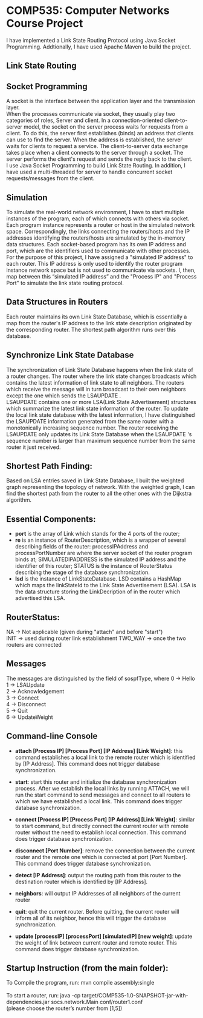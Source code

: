 # COMP535: Computer Networks Course Project 
I have implemented a Link State Routing Protocol using Java Socket Programming. Addtionally, I have used Apache Maven to build the project. 

## Link State Routing 
## Socket Programming 
A socket is the interface between the application layer and the transmission layer. 
<br>
When the processes communicate via socket, they usually play two categories of roles, Server and client. 
In a connection-oriented client-to-server model, the socket on the server process waits for requests from a client. 
To do this, the server first establishes (binds) an address that clients can use to find the server. 
When the address is established, the server waits for clients to request a service. 
The client-to-server data exchange takes place when a client connects to the server through a socket. 
The server performs the client's request and sends the reply back to the client.
<br>
I use Java Socket Programming to build Link State Routing. 
In addition, I have used a multi-threaded for server to handle concurrent socket requests/messages from the client. 

## Simulation
To simulate the real-world network environment, I have to start multiple instances of the program, each of which connects with others via socket. Each program instance represents a router or host in the simulated network space. Correspondingly, the links connecting the routers/hosts and the IP addresses identifying the routers/hosts are simulated by the in-memory data structures. 
Each socket-based program has its own IP address and port, which are the identifiers used to communicate with other processes. For the purpose of this project, I have assigned a "simulated IP address" to each router. This IP address is only used to identify the router program instance network space but is not used to communicate via sockets. I, then, map between this “simulated IP address” and the "Process IP" and "Process Port" to simulate the link state routing protocol.

## Data Structures in Routers 
Each router maintains its own Link State Database, which is essentially a map from the router's IP address to the link state description originated by the corresponding router. The shortest path algorithm runs over this database. 
 
## Synchronize Link State Database 
The synchronization of Link State Database happens when the link state of a router changes. The router where the link state changes broadcasts which contains the latest information of link state to all neighbors. The routers which receive the message will in turn broadcast to their own neighbors except the one which sends the LSAUPDATE . 
<br>
LSAUPDATE contains one or more LSA(Link State Advertisement) structures which summarize the latest link state information of the router. To update the local link state database with the latest information, I have distinguished the LSAUPDATE information generated from the same router with a monotonically increasing sequence number. The router receiving the LSAUPDATE only updates its Link State Database when the LSAUPDATE 's sequence number is larger than maximum sequence number from the same router it just received. 
<br>

## Shortest Path Finding: 
Based on LSA entries saved in Link State Database, I built the weighted graph representing the topology of network. With the weighted graph, I can find the shortest path from the router to all the other ones with the Dijkstra algorithm.  
 
## Essential Components: 
- **port** is the array of Link which stands for the 4 ports of the router;  
- **re** is an instance of RouterDescription, which is a wrapper of several describing fields of the router: processIPAddress and processPortNumber are where the server socket of the router program binds at; SIMULATEDIPADDRESS is the simulated IP address and the identifier of this router; STATUS is the instance of RouterStatus describing the stage of the database synchronization. 
- **lsd** is the instance of LinkStateDatabase. LSD contains a HashMap which maps the linkStateId to the Link State Advertisement (LSA). LSA is the data structure storing the LinkDecription of in the router which advertised this LSA. 
 
## RouterStatus:  
NA -> Not applicable (given during "attach" and before "start")  
INIT  -> used during router link establishment 
TWO_WAY -> once the two routers are connected 
 
## Messages 
The messages are distinguished by the field of sospfType, where 
0 -> Hello  
1 -> LSAUpdate  
2 -> Acknowledgement  
3 -> Connect  
4 -> Disconnect  
5 -> Quit  
6 -> UpdateWeight 
 
 
## Command-line Console 
 
- **attach [Process IP] [Process Port] [IP Address] [Link Weight]**: this command establishes a local link to the remote router which is identified by [IP Address]. This command does not trigger database synchronization. 
 
- **start**: start this router and initialize the database synchronization process. After we establish the local links by running ATTACH, we will run the start command to send messages and connect to all routers to which we have established a local link. This command does trigger database synchronization. 
 
 
- **connect [Process IP] [Process Port] [IP Address] [Link Weight]**: similar to start command, but directly connect the current router with remote router without the need to establish local connection. This command does trigger database synchronization. 
 
 
- **disconnect [Port Number]**: remove the connection between the current router and the remote one which is connected at port [Port Number]. This command does trigger database synchronization. 
 
 
- **detect [IP Address]**: output the routing path from this router to the destination router which is identified by [IP Address]. 
 
- **neighbors**: will output IP Addresses of all neighbors of the current router 
- **quit**: quit the current router. Before quitting, the current router will inform all of its neighbor, hence this will trigger the database synchronization. 
 
- **update [processIP] [processPort] [simulatedIP] [new weight]**: update the weight of link between current router and remote router. This command does trigger database synchronization. 
 
 
## Startup Instruction (from the main folder):  
To Compile the program, run: mvn compile assembly:single  
<br> To start a router, run: java -cp target/COMP535-1.0-SNAPSHOT-jar-with-dependencies.jar socs.network.Main conf/router1.conf 
<br> (please choose the router’s number from [1,5]) 

